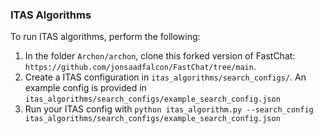 ### ITAS Algorithms

To run ITAS algorithms, perform the following:
1. In the folder ```Archon/archon```, clone this forked version of FastChat: `https://github.com/jonsaadfalcon/FastChat/tree/main`.
2. Create a ITAS configuration in ```itas_algorithms/search_configs/```. An example config is provided in ```itas_algorithms/search_configs/example_search_config.json```
3. Run your ITAS config with `python itas_algorithm.py --search_config itas_algorithms/search_configs/example_search_config.json`
